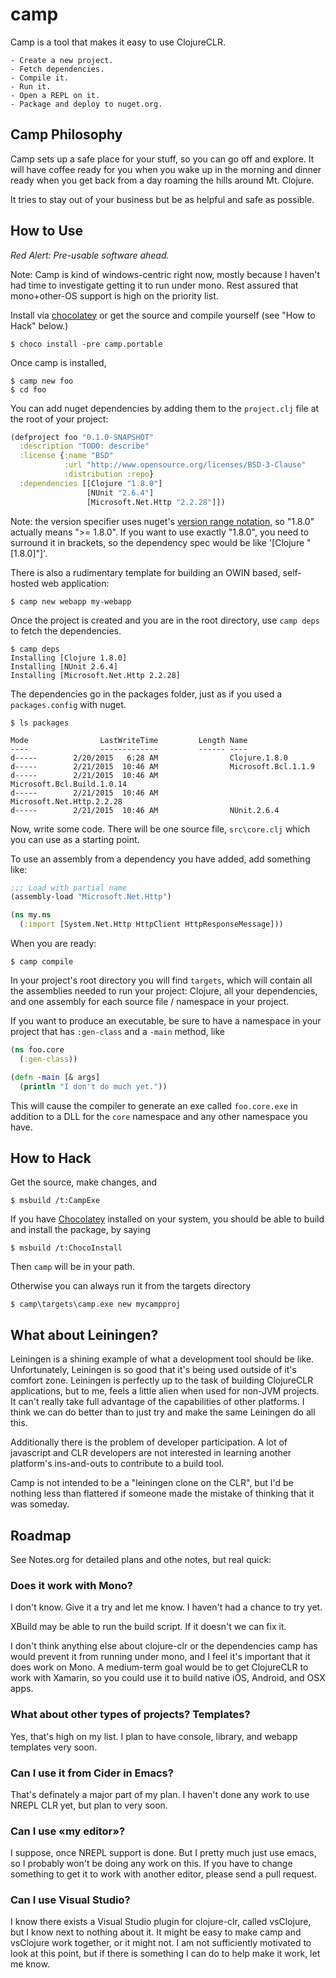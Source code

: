 # camp

Camp is a tool that makes it easy to use ClojureCLR.

	- Create a new project.
	- Fetch dependencies.
	- Compile it.
	- Run it.
	- Open a REPL on it.
	- Package and deploy to nuget.org.

## Camp Philosophy

Camp sets up a safe place for your stuff, so you can go off and
explore. It will have coffee ready for you when you wake up in the
morning and dinner ready when you get back from a day roaming the
hills around Mt. Clojure.

It tries to stay out of your business but be as helpful and safe as
possible.

## How to Use

*Red Alert: Pre-usable software ahead.*

Note: Camp is kind of windows-centric right now, mostly because I
haven't had time to investigate getting it to run under mono. Rest
assured that mono+other-OS support is high on the priority list.

Install via [chocolatey](https://chocolatey.org/) or get the source
and compile yourself (see "How to Hack" below.)

```shell
$ choco install -pre camp.portable
```

Once camp is installed,

```shell
$ camp new foo
$ cd foo
```

You can add nuget dependencies by adding them to the `project.clj`
file at the root of your project:

```clojure
(defproject foo "0.1.0-SNAPSHOT"
  :description "TODO: describe"
  :license {:name "BSD"
            :url "http://www.opensource.org/licenses/BSD-3-Clause"
            :distribution :repo}
  :dependencies [[Clojure "1.8.0"]
                 [NUnit "2.6.4"]
                 [Microsoft.Net.Http "2.2.28"]])
```

Note: the version specifier uses nuget's
[version range notation](http://docs.nuget.org/Create/Versioning), so
"1.8.0" actually means ">= 1.8.0". If you want to use exactly
"1.8.0", you need to surround it in brackets, so the dependency
spec would be like '[Clojure "[1.8.0]"]'.

There is also a rudimentary template for building an OWIN based, self-hosted web application:

```shell
$ camp new webapp my-webapp
```

Once the project is created and you are in the root directory, use `camp deps` to
fetch the dependencies.

```shell
$ camp deps
Installing [Clojure 1.8.0]
Installing [NUnit 2.6.4]
Installing [Microsoft.Net.Http 2.2.28]
```

The dependencies go in the packages folder, just as if you used a
`packages.config` with nuget.

```shell
$ ls packages

Mode                LastWriteTime         Length Name
----                -------------         ------ ----
d-----        2/20/2015   6:28 AM                Clojure.1.8.0
d-----        2/21/2015  10:46 AM                Microsoft.Bcl.1.1.9
d-----        2/21/2015  10:46 AM                Microsoft.Bcl.Build.1.0.14
d-----        2/21/2015  10:46 AM                Microsoft.Net.Http.2.2.28
d-----        2/21/2015  10:46 AM                NUnit.2.6.4
```

Now, write some code. There will be one source file, `src\core.clj`
which you can use as a starting point.

To use an assembly from a dependency you have added, add something
like:

```clojure
;;; Load with partial name
(assembly-load "Microsoft.Net.Http")

(ns my.ns
  (:import [System.Net.Http HttpClient HttpResponseMessage]))
```

When you are ready:

```shell
$ camp compile
```

In your project's root directory you will find `targets`, which will
contain all the assemblies needed to run your project: Clojure, all
your dependencies, and one assembly for each source file / namespace
in your project.

If you want to produce an executable, be sure to have a namespace in
your project that has `:gen-class` and a `-main` method, like

```clojure
(ns foo.core
  (:gen-class))

(defn -main [& args]
  (println "I don't do much yet."))
```

This will cause the compiler to generate an exe called `foo.core.exe`
in addition to a DLL for the `core` namespace and any other namespace
you have.

## How to Hack

Get the source, make changes, and

```shell
$ msbuild /t:CampExe
```

If you have [Chocolatey](https://chocolatey.org/) installed on your
system, you should be able to build and install the package, by saying

```shell
$ msbuild /t:ChocoInstall
```

Then `camp` will be in your path.

Otherwise you can always run it from the targets directory

```shell
$ camp\targets\camp.exe new mycampproj
```

## What about Leiningen?

Leiningen is a shining example of what a development tool should be
like. Unfortunately, Leiningen is so good that it's being used outside
of it's comfort zone. Leiningen is perfectly up to the task of
building ClojureCLR applications, but to me, feels a little alien when
used for non-JVM projects. It can't really take full advantage of the
capabilities of other platforms. I think we can do better than to just
try and make the same Leiningen do all this.

Additionally there is the problem of developer participation. A lot of
javascript and CLR developers are not interested in learning another
platform's ins-and-outs to contribute to a build tool.

Camp is not intended to be a "leiningen clone on the CLR", but I'd be
nothing less than flattered if someone made the mistake of thinking
that it was someday.

## Roadmap

See Notes.org for detailed plans and othe notes, but real quick:

### Does it work with Mono?

I don't know. Give it a try and let me know. I haven't had a chance to
try yet.

XBuild may be able to run the build script. If it doesn't we can fix
it.

I don't think anything else about clojure-clr or the dependencies camp
has would prevent it from running under mono, and I feel it's
important that it does work on Mono. A medium-term goal would be to
get ClojureCLR to work with Xamarin, so you could use it to build
native iOS, Android, and OSX apps.

### What about other types of projects? Templates?

Yes, that's high on my list. I plan to have console, library, and
webapp templates very soon.

### Can I use it from Cider in Emacs?

That's definately a major part of my plan. I haven't done any work to
use NREPL CLR yet, but plan to very soon.

### Can I use «my editor»?

I suppose, once NREPL support is done. But I pretty much just use
emacs, so I probably won't be doing any work on this. If you have to
change something to get it to work with another editor, please send a
pull request.

### Can I use Visual Studio?

I know there exists a Visual Studio plugin for clojure-clr, called
vsClojure, but I know next to nothing about it. It might be easy to
make camp and vsClojure work together, or it might not. I am not
sufficiently motivated to look at this point, but if there is
something I can do to help make it work, let me know.
